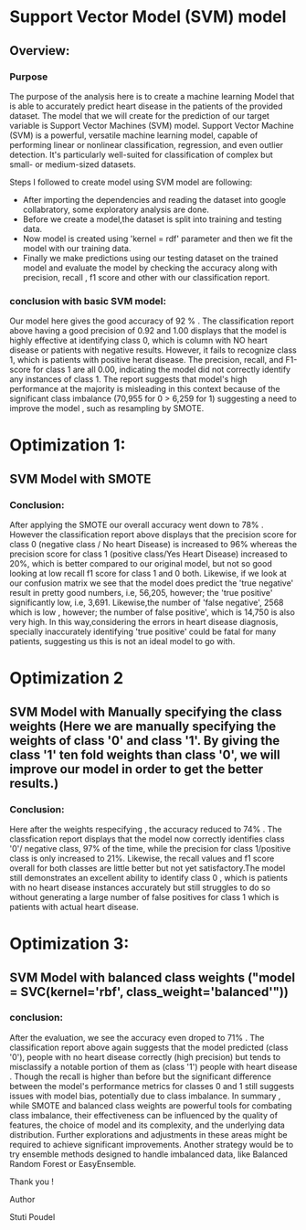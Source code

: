 # Support Vector Model (SVM) model 

## Overview:

### Purpose

The purpose of the analysis here is to create a machine learning Model that is able to accurately predict heart disease in the patients of the provided dataset. The model that we will create for the prediction of our target variable is Support Vector Machines (SVM) model. Support Vector Machine (SVM) is a powerful, versatile machine learning model, capable of performing linear or nonlinear classification, regression, and even outlier detection. It's particularly well-suited for classification of complex but small- or medium-sized datasets.

Steps I followed to create model using SVM model are following:

- After importing the dependencies and reading the dataset into google collabratory, some exploratory analysis are done. 
- Before we create a model,the dataset is split into training and testing data.
- Now model is created using 'kernel = rdf' parameter and then we fit the model with our training data.
- Finally we make predictions using our testing dataset on the trained model and evaluate the model by checking the accuracy along with  precision, recall , f1 score and other with our classification report. 

### conclusion with basic SVM model:


Our model here gives the good accuracy of 92 % . The classification report above having a good precision of 0.92 and 1.00 displays that the model is highly effective at identifying class 0, which is column with NO heart disease or patients with negative results. However, it fails to recognize class 1, which is  patients with positive herat disease.  The precision, recall, and F1-score for class 1 are all 0.00, indicating the model did not correctly identify any instances of class 1. The report suggests that model's high performance at the majority is misleading in this context because of the significant class imbalance (70,955 for 0 > 6,259 for 1) suggesting a need to improve  the model , such as resampling by SMOTE.

# Optimization 1: 

## SVM Model with SMOTE 

### Conclusion:

After applying the SMOTE our overall accuracy went down to 78% . However the classification report above displays that the precision score for class 0 (negative class / No heart Disease) is increased to 96% whereas the precision score for class 1 (positive class/Yes Heart Disease) increased to 20%, which is better compared to our original model, but not so good looking at low recall f1 score for class 1 and 0 both. Likewise, if we look at our confusion matrix we see that the model does predict the 'true negative' result in pretty good numbers, i.e, 56,205, however; the 'true positive' significantly low, i.e, 3,691. Likewise,the number of 'false negative', 2568 which is low , however; the number of false positive', which is 14,750 is also very high. In this way,considering the errors in heart disease diagnosis, specially inaccurately identifying 'true positive' could be fatal for many patients, suggesting us this is not an ideal model to go with.

# Optimization 2

## SVM Model with Manually specifying the class weights (Here we are manually specifying the weights of class '0' and class '1'. By giving the class '1' ten fold weights than class '0', we will improve our model in order to get the better results.)

### Conclusion:

Here after the weights respecifying , the accuracy reduced to 74% . The classfication report displays that the model now correctly identifies class '0'/ negative class, 97% of the time, while the precision for class 1/positive class is only increased to 21%. Likewise, the recall values and f1 score overall for both classes are little better but not yet satisfactory.The model still demonstrates an excellent ability to identify class 0 , which is patients with no heart disease instances accurately but still struggles to do so without generating a large number of false positives for class 1 which is patients with actual heart disease.

# Optimization 3: 

## SVM Model with balanced class weights ("model = SVC(kernel='rbf', class_weight='balanced'"))

### conclusion:

After the evaluation, we see the accuracy even droped to 71% . The classification report above again suggests that the model predicted (class '0'), people with no heart disease correctly (high precision) but tends to misclassify a notable portion of them as (class '1') people with heart disease . Though the recall is higher than before but the significant difference between the model's performance metrics for classes 0 and 1 still suggests issues with model bias, potentially due to class imbalance. In summary , while SMOTE and balanced class weights are powerful tools for combating class imbalance, their effectiveness can be influenced by the quality of features, the choice of model and its complexity, and the underlying data distribution. Further explorations and adjustments in these areas might be required to achieve significant improvements. Another strategy would be to try ensemble methods designed to handle imbalanced data, like Balanced Random Forest or EasyEnsemble.

Thank you !


Author

Stuti Poudel
